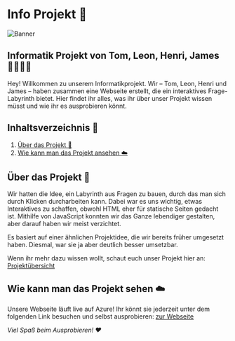 # Info Projekt 🚀

![Banner](https://i.imgur.com/MVpOA9N.png)

## Informatik Projekt von Tom, Leon, Henri, James 👨‍💻👩‍💻

Hey! Willkommen zu unserem Informatikprojekt. Wir – Tom, Leon, Henri und James – haben zusammen eine Webseite erstellt, die
ein interaktives Frage-Labyrinth bietet. Hier findet ihr alles, was ihr über unser Projekt wissen müsst und wie ihr es
ausprobieren könnt.

## Inhaltsverzeichnis 📑

1. [Über das Projekt 📖](#über-das-projekt-)
2. [Wie kann man das Projekt ansehen ☁️](#wie-kann-man-das-projekt-sehen-)

## Über das Projekt 📖

Wir hatten die Idee, ein Labyrinth aus Fragen zu bauen, durch das man sich durch Klicken durcharbeiten kann. Dabei war
es uns wichtig, etwas Interaktives zu schaffen, obwohl HTML eher für statische Seiten gedacht ist. Mithilfe von
JavaScript konnten wir das Ganze lebendiger gestalten, aber darauf haben wir meist verzichtet.

Es basiert auf einer ähnlichen Projektidee, die wir bereits früher umgesetzt haben. Diesmal, war sie ja aber deutlich
besser umsetzbar.

Wenn ihr mehr dazu wissen wollt, schaut euch unser Projekt hier an: [Projektübersicht](https://hdf.tf/welcome.html)

## Wie kann man das Projekt sehen ☁️

Unsere Webseite läuft live auf Azure! Ihr könnt sie jederzeit unter dem folgenden Link besuchen und selbst
ausprobieren: [zur Webseite](https://hdf.tf/)

*Viel Spaß beim Ausprobieren! ♥️*

